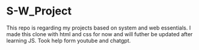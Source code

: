 # S-W_Project
This repo is regarding my projects based on system and web essentials. I made this clone with html and css for now and will futher be updated after learning JS. Took help form youtube and chatgpt.
